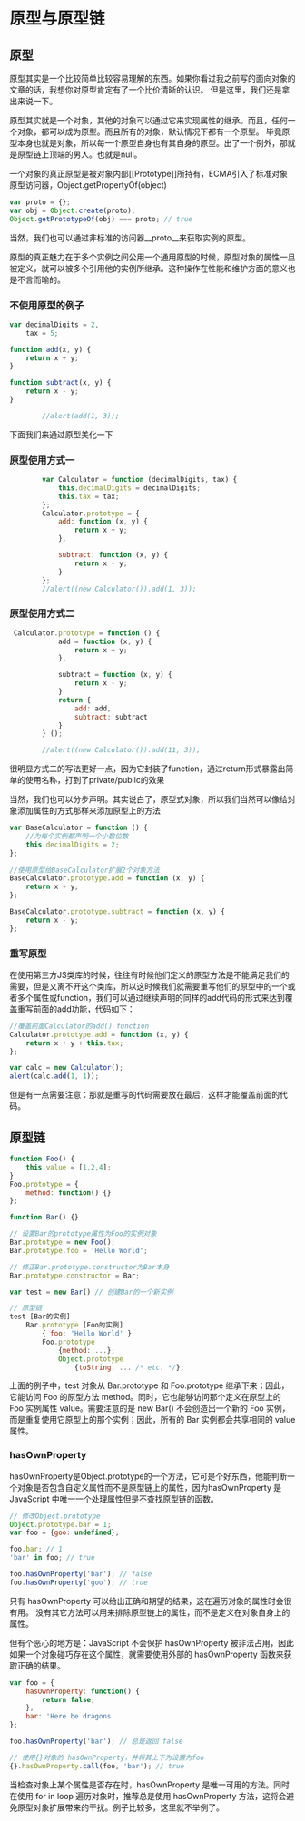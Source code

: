 # 原型与原型链


## 原型
原型其实是一个比较简单比较容易理解的东西。如果你看过我之前写的面向对象的文章的话，我想你对原型肯定有了一个比价清晰的认识。
但是这里，我们还是拿出来说一下。

原型其实就是一个对象，其他的对象可以通过它来实现属性的继承。而且，任何一个对象，都可以成为原型。而且所有的对象，默认情况下都有一个原型。
毕竟原型本身也就是对象，所以每一个原型自身也有其自身的原型。出了一个例外，那就是原型链上顶端的男人。也就是null。

一个对象的真正原型是被对象内部[[Prototype]]所持有，ECMA引入了标准对象原型访问器，Object.getPropertyOf(object)
```javascript
var proto = {};
var obj = Object.create(proto);
Object.getPrototypeOf(obj) === proto; // true
```
当然，我们也可以通过非标准的访问器__proto__来获取实例的原型。

原型的真正魅力在于多个实例之间公用一个通用原型的时候，原型对象的属性一旦被定义，就可以被多个引用他的实例所继承。这种操作在性能和维护方面的意义也是不言而喻的。

### 不使用原型的例子
```javascript
var decimalDigits = 2,
    tax = 5;

function add(x, y) {
    return x + y;
}

function subtract(x, y) {
    return x - y;
}

        //alert(add(1, 3));
```
下面我们来通过原型美化一下

### 原型使用方式一
```javascript
        var Calculator = function (decimalDigits, tax) {
            this.decimalDigits = decimalDigits;
            this.tax = tax;
        };
        Calculator.prototype = {
            add: function (x, y) {
                return x + y;
            },

            subtract: function (x, y) {
                return x - y;
            }
        };
        //alert((new Calculator()).add(1, 3));
```
### 原型使用方式二
```javascript
 Calculator.prototype = function () {
            add = function (x, y) {
                return x + y;
            },

            subtract = function (x, y) {
                return x - y;
            }
            return {
                add: add,
                subtract: subtract
            }
        } ();

        //alert((new Calculator()).add(11, 3));
```
很明显方式二的写法更好一点，因为它封装了function，通过return形式暴露出简单的使用名称，打到了private/public的效果

当然，我们也可以分步声明。其实说白了，原型式对象，所以我们当然可以像给对象添加属性的方式那样来添加原型上的方法

```javascript
var BaseCalculator = function () {
    //为每个实例都声明一个小数位数
    this.decimalDigits = 2;
};
        
//使用原型给BaseCalculator扩展2个对象方法
BaseCalculator.prototype.add = function (x, y) {
    return x + y;
};

BaseCalculator.prototype.subtract = function (x, y) {
    return x - y;
};
```
### 重写原型
在使用第三方JS类库的时候，往往有时候他们定义的原型方法是不能满足我们的需要，但是又离不开这个类库，所以这时候我们就需要重写他们的原型中的一个或者多个属性或function，我们可以通过继续声明的同样的add代码的形式来达到覆盖重写前面的add功能，代码如下：
```javascript
//覆盖前面Calculator的add() function 
Calculator.prototype.add = function (x, y) {
    return x + y + this.tax;
};

var calc = new Calculator();
alert(calc.add(1, 1));
```
但是有一点需要注意：那就是重写的代码需要放在最后，这样才能覆盖前面的代码。

## 原型链
```javascript
function Foo() {
    this.value = [1,2,4];
}
Foo.prototype = {
    method: function() {}
};

function Bar() {}

// 设置Bar的prototype属性为Foo的实例对象
Bar.prototype = new Foo();
Bar.prototype.foo = 'Hello World';

// 修正Bar.prototype.constructor为Bar本身
Bar.prototype.constructor = Bar;

var test = new Bar() // 创建Bar的一个新实例

// 原型链
test [Bar的实例]
    Bar.prototype [Foo的实例] 
        { foo: 'Hello World' }
        Foo.prototype
            {method: ...};
            Object.prototype
                {toString: ... /* etc. */};
```
上面的例子中，test 对象从 Bar.prototype 和 Foo.prototype 继承下来；因此，它能访问 Foo 的原型方法 method。同时，它也能够访问那个定义在原型上的 Foo 实例属性 value。需要注意的是 new Bar() 不会创造出一个新的 Foo 实例，而是重复使用它原型上的那个实例；因此，所有的 Bar 实例都会共享相同的 value 属性。

### hasOwnProperty

hasOwnProperty是Object.prototype的一个方法，它可是个好东西，他能判断一个对象是否包含自定义属性而不是原型链上的属性，因为hasOwnProperty 是 JavaScript 中唯一一个处理属性但是不查找原型链的函数。
```javascript
// 修改Object.prototype
Object.prototype.bar = 1; 
var foo = {goo: undefined};

foo.bar; // 1
'bar' in foo; // true

foo.hasOwnProperty('bar'); // false
foo.hasOwnProperty('goo'); // true
```

只有 hasOwnProperty 可以给出正确和期望的结果，这在遍历对象的属性时会很有用。 没有其它方法可以用来排除原型链上的属性，而不是定义在对象自身上的属性。

但有个恶心的地方是：JavaScript 不会保护 hasOwnProperty 被非法占用，因此如果一个对象碰巧存在这个属性，就需要使用外部的 hasOwnProperty 函数来获取正确的结果。
```javascript
var foo = {
    hasOwnProperty: function() {
        return false;
    },
    bar: 'Here be dragons'
};

foo.hasOwnProperty('bar'); // 总是返回 false

// 使用{}对象的 hasOwnProperty，并将其上下为设置为foo
{}.hasOwnProperty.call(foo, 'bar'); // true

```

当检查对象上某个属性是否存在时，hasOwnProperty 是唯一可用的方法。同时在使用 for in loop 遍历对象时，推荐总是使用 hasOwnProperty 方法，这将会避免原型对象扩展带来的干扰。例子比较多，这里就不举例了。